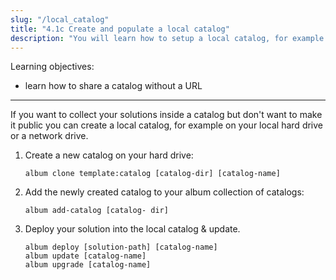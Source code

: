 ```yaml
---
slug: "/local_catalog"
title: "4.1c Create and populate a local catalog"
description: "You will learn how to setup a local catalog, for example on a network drive, and how to deploy your solution into it."
---
```

<div class="learning-objectives">
Learning objectives:
<ul>
<li>learn how to share a catalog without a URL</li>
</ul>
</div>

---


If you want to collect your solutions inside a catalog but don't want to make it public you can create a local catalog,
for example on your local hard drive or a network drive. 

1. Create a new catalog on your hard drive:
    ```
   album clone template:catalog [catalog-dir] [catalog-name]
   ```
   
2. Add the newly created catalog to your album collection of catalogs:
    ```
   album add-catalog [catalog- dir]
   ```

3. Deploy your solution into the local catalog & update.
   ```
   album deploy [solution-path] [catalog-name]
   album update [catalog-name]
   album upgrade [catalog-name]
   ```
